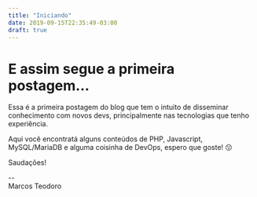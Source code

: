 ```yaml
---
title: "Iniciando"
date: 2019-09-15T22:35:49-03:00
draft: true
---
```

# E assim segue a primeira postagem...

Essa é a primeira postagem do blog que tem o intuito de disseminar conhecimento com novos devs, principalmente nas tecnologias que tenho experiência.

Aqui você encontratá alguns conteúdos de PHP, Javascript, MySQL/MariaDB e alguma coisinha de DevOps, espero que goste! 😗

Saudações!

\-\-\
Marcos Teodoro

